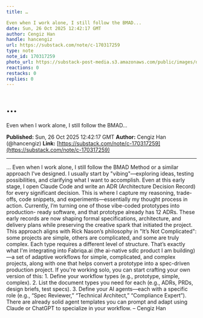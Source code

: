 ```yaml
---
title: …

Even when I work alone, I still follow the BMAD...
date: Sun, 26 Oct 2025 12:42:17 GMT
author: Cengiz Han
handle: hancengiz
url: https://substack.com/note/c-170317259
type: note
note_id: 170317259
photo_url: https://substack-post-media.s3.amazonaws.com/public/images/dd3c9352-78f7-4a7e-ab29-7efd239dd41c_400x400.jpeg
reactions: 0
restacks: 0
replies: 0
---
```


# …

Even when I work alone, I still follow the BMAD...

**Published:** Sun, 26 Oct 2025 12:42:17 GMT
**Author:** Cengiz Han (@hancengiz)
**Link:** [https://substack.com/note/c-170317259](https://substack.com/note/c-170317259)

---

… Even when I work alone, I still follow the BMAD Method or a similar approach
I've designed. I usually start by "vibing"—exploring ideas, testing
possibilities, and clarifying what I want to accomplish. Even at this early
stage, I open Claude Code and write an ADR (Architecture Decision Record) for
every significant decision. This is where I capture my reasoning, trade-offs,
code snippets, and experiments—essentially my thought process in action.
Currently, I’m turning one of those vibe-coded prototypes into production-
ready software, and that prototype already has 12 ADRs. These early records
are now shaping formal specifications, architecture, and delivery plans while
preserving the creative spark that initiated the project. This approach aligns
with Rick Nason’s philosophy in "It’s Not Complicated": some projects are
simple, others are complicated, and some are truly complex. Each type requires
a different level of structure. That’s exactly what I'm integrating into
Fabriqa.ai (the ai-native sdlc product I am building)—a set of adaptive
workflows for simple, complicated, and complex projects, along with one that
helps convert a prototype into a spec-driven production project. If you're
working solo, you can start crafting your own version of this: 1\. Define your
workflow types (e.g., prototype, simple, complex). 2\. List the document types
you need for each (e.g., ADRs, PRDs, design briefs, test specs). 3\. Define
your AI agents—each with a specific role (e.g., “Spec Reviewer,” “Technical
Architect,” “Compliance Expert”). There are already solid agent templates you
can prompt and adapt using Claude or ChatGPT to specialize in your workflow. –
Cengiz Han
